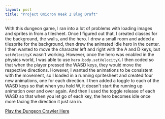 ```yaml
---
layout: post
title: "Project Omicron Week 2 Blog Draft"
---
```


With this dungeon game, I ran into a lot of problems with loading images and sprites in from a tilesheet. Once I figured out that, I created classes for the background, the walls, and the hero. I drew a small room and added a tilesprite for the background, then drew the animated idle hero in the center. I then wanted to move the character left and right with the A and D keys, but `setVelocityX` wasn't working. However, once the hero was enabled in the physics world, I was able to use `hero.body.setVelocityX`. I then coded so that when the player pressed the WASD keys, they would move the respective directions. However, I wanted the animations to be consistent with the movement, so I loaded in a running spritesheet and created four new animations, one for each direction. I then added a toggle to each of the WASD keys so that when you hold W, it doesn't start the running up animation over and over again. And then I used the toggle release of each WASD so that when you let go of each key, the hero becomes idle once more facing the direction it just ran in.

[Play the Dungeon Crawler Here](/omicron/dungeon_crawler/)